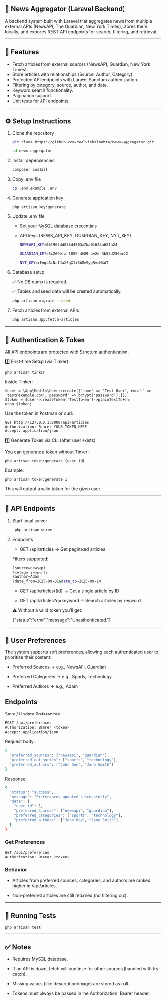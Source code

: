 ## 📰 News Aggregator (Laravel Backend)

A backend system built with Laravel that aggregates news from multiple external APIs (NewsAPI, The Guardian, New York Times), stores them locally, and exposes REST API endpoints for search, filtering, and retrieval.

---

## 🚀 Features
- Fetch articles from external sources (NewsAPI, Guardian, New York Times).
- Store articles with relationships (Source, Author, Category).
- Protected API endpoints with Laravel Sanctum authentication.
- Filtering by category, source, author, and date.
- Keyword search functionality.
- Pagination support.
- Unit tests for API endpoints.

---

## ⚙️ Setup Instructions

1) Clone the repository
   ```bash
   git clone https://github.com/zeelvishalmehta/news-aggregator.git
   
   cd news-aggregator

2) Install dependencies
   ```bash
   composer install

3) Copy .env file
   ```bash
   cp .env.example .env

4) Generate application key
   ```bash
   php artisan key:generate

5) Update .env file
   
    - Set your MySQL database credentials
      
    - API keys (NEWS_API_KEY, GUARDIAN_KEY, NYT_KEY)
         ```bash
        NEWSAPI_KEY=06f967dd085d4803a7ba01623a62fa24
         
        GUARDIAN_KEY=6c269efa-1859-4009-be2d-3b53d256bc22
         
        NYT_KEY=rPnqsAiNcIJaX5qX1i3AMeSygRvsM4AT

6) Database setup

   ✅ No DB dump is required.
   
   ✅ Tables and seed data will be created automatically.
   
   ```bash
   php artisan migrate --seed   

8) Fetch articles from external APIs
   ```bash
   php artisan app:fetch-articles

---

## 🔑 Authentication & Token

All API endpoints are protected with Sanctum authentication.

1️⃣ First-time Setup (via Tinker)

    php artisan tinker

Inside Tinker:

    $user = \App\Models\User::create(['name' => 'Test User','email' => 'test@example.com','password' => bcrypt('password'),]);
    $token = $user->createToken('TestToken')->plainTextToken;    
    echo $token;

Use the token in Postman or curl:

    GET http://127.0.0.1:8000/api/articles
    Authorization: Bearer YOUR_TOKEN_HERE
    Accept: application/json

2️⃣ Generate Token via CLI (after user exists)

You can generate a token without Tinker:

    php artisan token:generate {user_id}

Example:

    php artisan token:generate 1

This will output a valid token for the given user.

---

## 📡 API Endpoints

1. Start local server
   ```bash
    php artisan serve

2. Endpoints

    - GET /api/articles → Get paginated articles
      
    Filters supported:
   
    ```bash
    ?source=newsapi
    ?category=sports
    ?author=Adam
    ?date_from=2025-09-01&date_to=2025-09-14
    ```

    - GET /api/articles/{id} → Get a single article by ID

    - GET /api/articles?q=keyword → Search articles by keyword
    

   ⚠️ Without a valid token you’ll get:
    
     {"status":"error","message":"Unauthenticated."}
     

---

## 👤 User Preferences

The system supports soft preferences, allowing each authenticated user to prioritize their content:

- Preferred Sources → e.g., NewsAPI, Guardian

- Preferred Categories → e.g., Sports, Technology

- Preferred Authors → e.g., Adam

## Endpoints

Save / Update Preferences

```bash
POST /api/preferences
Authorization: Bearer <token>
Accept: application/json
```

Request body:

```bash
{
  "preferred_sources": ["newsapi", "guardian"],
  "preferred_categories": ["sports", "technology"],
  "preferred_authors": ["John Doe", "Jane Smith"]
}
```

Response:

```bash
{
  "status": "success",
  "message": "Preferences updated successfully",
  "data": {
    "user_id": 1,
    "preferred_sources": ["newsapi", "guardian"],
    "preferred_categories": ["sports", "technology"],
    "preferred_authors": ["John Doe", "Jane Smith"]
  }
}
```

### Get Preferences

```bash
GET /api/preferences
Authorization: Bearer <token>
```

### Behavior

- Articles from preferred sources, categories, and authors are ranked higher in /api/articles.

- Non-preferred articles are still returned (no filtering out).


---


## 🧪 Running Tests

```bash
php artisan test
```

---

## ✅ Notes

- Requires MySQL database.

- If an API is down, fetch will continue for other sources (handled with try-catch).

- Missing values (like description/image) are stored as null.

- Tokens must always be passed in the Authorization: Bearer <token> header.
